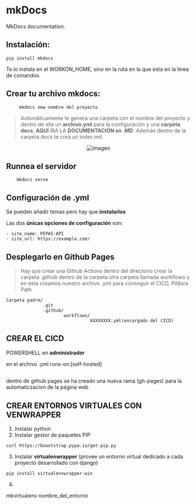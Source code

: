 # mkDocs
MkDocs documentation. <br>
## Instalación:
```
pip install mkdocs
```
Te lo instala en el WORKON_HOME, sino en la ruta en la que esta en la línea de comandos.


## Crear tu archivo mkdocs:
```
     mkdocs new nombre del proyecto
```

> Automáticamente te genera una carpeta con el nombre del proyecto y dentro de ella un **archivo.yml** para la configuración y una **carpeta docs**, **AQUÍ** IRA LA **DOCUMENTACIÓN en .MD**. Además dentro de la carpeta docs te crea un index.md
<center>

![imagen](.\images_documentación\1.png)
</center>


## Runnea el servidor
```
    mkdocs serve
```

## Configuración de .yml

Se pueden añadir temas pero hay que **instalarlos**

Las dos **únicas opciones de configuración** son:
```
- site_name: PEPAS-API
- site_url: https://example.com/
```

## Desplegarlo en Github Pages
> Hay que crear una Github Actions
dentro del directorio crear la carpeta .github
dentro de la carpeta otra carpeta llamada workflows y en esta creamos nuestro archivo .yml para conseguir el CICD.
Píldora Path
``` 
Carpeta padre/
              .git
              .github/ 
                      workflows/
                                XXXXXXXX.yml(encargado del CICD)
```

## CREAR EL CICD 

POWERSHELL en **administrador**

en el archivo .yml runs-on:[self-hosted]



## 
dentro de github pages se ha creado una nueva rama (gh-pages) para la automaticzacion de la página web

## CREAR ENTORNOS VIRTUALES CON VENWRAPPER
1. Instalar python
2. Instalar gestor de paquetes PIP
```
curl https://boootstrap.pypa.io/get-pip.py
```
3. Instalar **virtualenwrapper** (provee un entorno virtual dedicado a cada proyecto desarrollado con django)
```
pip install virtualenvwrapper-win
```
4. 
mkvirtualenv nombre_del_entorno 
